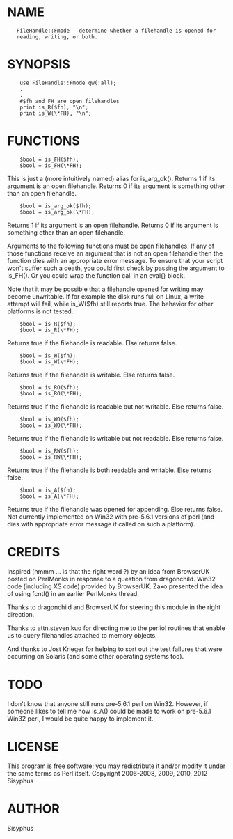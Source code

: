 NAME
====

       FileHandle::Fmode - determine whether a filehandle is opened for
       reading, writing, or both.

SYNOPSIS
========

        use FileHandle::Fmode qw(:all);
        .
        .
        #$fh and FH are open filehandles
        print is_R($fh), "\n";
        print is_W(\*FH), "\n";

FUNCTIONS
=========

        $bool = is_FH($fh);
        $bool = is_FH(\*FH);

This is just a (more intuitively named) alias for is_arg_ok().
Returns 1 if its argument is an open filehandle.
Returns 0 if its argument is something other than an open filehandle.

        $bool = is_arg_ok($fh);
        $bool = is_arg_ok(\*FH);

Returns 1 if its argument is an open filehandle.
Returns 0 if its argument is something other than an open filehandle.

Arguments to the following functions  must be open filehandles. If
any of those functions receive an argument that is not an open
filehandle then the function dies with an appropriate error message.
To ensure that your script won't suffer such a death, you could first
check by passing the argument to is_FH(). Or you could wrap the
function call in an eval{} block.

Note that it may be possible that a filehandle opened for writing may
become unwritable. If for example the disk runs full on Linux, a write
attempt will fail, while is_W($fh) still reports true. The behavior
for other platforms is not tested.

        $bool = is_R($fh);
        $bool = is_R(\*FH);

Returns true if the filehandle is readable.
Else returns false.

        $bool = is_W($fh);
        $bool = is_W(\*FH);

Returns true if the filehandle is writable.
Else returns false.

        $bool = is_RO($fh);
        $bool = is_RO(\*FH);

Returns true if the filehandle is readable but not writable.
Else returns false.

        $bool = is_WO($fh);
        $bool = is_WO(\*FH);

Returns true if the filehandle is writable but not readable.
Else returns false.

        $bool = is_RW($fh);
        $bool = is_RW(\*FH);

Returns true if the filehandle is both readable and writable.
Else returns false.

        $bool = is_A($fh);
        $bool = is_A(\*FH);

Returns true if the filehandle was opened for appending.
Else returns false.
Not currently implemented on Win32 with pre-5.6.1 versions of perl (and
dies with appropriate error message if called on such a platform).

CREDITS
=======

Inspired (hmmm ... is that the right word ?) by an idea from BrowserUK
posted on PerlMonks in response to a question from dragonchild. Win32
code (including XS code) provided by BrowserUK. Zaxo presented the idea
of using fcntl() in an earlier PerlMonks thread.

Thanks to dragonchild and BrowserUK for steering this module in
the right direction.

Thanks to attn.steven.kuo for directing me to the perliol routines
that enable us to query filehandles attached to memory objects.

And thanks to Jost Krieger for helping to sort out the test failures that
were occurring on Solaris (and some other operating systems too).

TODO
====

I don't know that anyone still runs pre-5.6.1 perl on Win32. However, if
someone likes to tell me how is_A() could be made to work on pre-5.6.1
Win32 perl, I would be quite happy to implement it.

LICENSE
=======

This program is free software; you may redistribute it and/or
modify it under the same terms as Perl itself.
Copyright 2006-2008, 2009, 2010, 2012 Sisyphus

AUTHOR
======

Sisyphus <sisyphus at cpan dot org>
